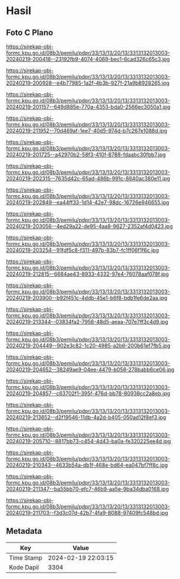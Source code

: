 # Hasil

## Foto C Plano

https://sirekap-obj-formc.kpu.go.id/08b3/pemilu/pdpr/33/13/13/20/13/3313132013003-20240219-200418--23192fb9-4074-4069-bec1-6cad326c65c3.jpg

https://sirekap-obj-formc.kpu.go.id/08b3/pemilu/pdpr/33/13/13/20/13/3313132013003-20240219-200928--e4b77985-1a2f-4b3b-927f-21a9b8928265.jpg

https://sirekap-obj-formc.kpu.go.id/08b3/pemilu/pdpr/33/13/13/20/13/3313132013003-20240219-201157--649d885e-770a-4353-bda0-2566ec3050a1.jpg

https://sirekap-obj-formc.kpu.go.id/08b3/pemilu/pdpr/33/13/13/20/13/3313132013003-20240219-211952--70d469af-1ee7-40d5-974d-b7c267e1088d.jpg

https://sirekap-obj-formc.kpu.go.id/08b3/pemilu/pdpr/33/13/13/20/13/3313132013003-20240219-201725--a42970b2-58f3-410f-8788-fdaabc30fbb7.jpg

https://sirekap-obj-formc.kpu.go.id/08b3/pemilu/pdpr/33/13/13/20/13/3313132013003-20240219-202315--7635d42c-65ad-486b-991c-8640ac380e11.jpg

https://sirekap-obj-formc.kpu.go.id/08b3/pemilu/pdpr/33/13/13/20/13/3313132013003-20240219-202849--ea44ff33-1d14-42e7-98dc-16726e946655.jpg

https://sirekap-obj-formc.kpu.go.id/08b3/pemilu/pdpr/33/13/13/20/13/3313132013003-20240219-203056--4ed29a22-de95-4aa8-9627-2352af4d0423.jpg

https://sirekap-obj-formc.kpu.go.id/08b3/pemilu/pdpr/33/13/13/20/13/3313132013003-20240219-203254--91fdf5c8-f311-497b-83b7-fc1ff06f1f6c.jpg

https://sirekap-obj-formc.kpu.go.id/08b3/pemilu/pdpr/33/13/13/20/13/3313132013003-20240219-212815--6684ae43-8933-4332-97e4-76078aaf078f.jpg

https://sirekap-obj-formc.kpu.go.id/08b3/pemilu/pdpr/33/13/13/20/13/3313132013003-20240219-203900--b92f451c-4ddb-45e1-b6f8-bdb1fe6de2aa.jpg

https://sirekap-obj-formc.kpu.go.id/08b3/pemilu/pdpr/33/13/13/20/13/3313132013003-20240219-213344--03834fa2-7956-48d5-aeaa-707e7ff3c4d9.jpg

https://sirekap-obj-formc.kpu.go.id/08b3/pemilu/pdpr/33/13/13/20/13/3313132013003-20240219-204449--902e3c82-1c20-4985-a2b6-200b61ef7fb5.jpg

https://sirekap-obj-formc.kpu.go.id/08b3/pemilu/pdpr/33/13/13/20/13/3313132013003-20240219-204652--38249ae9-04ee-4479-b058-278babb6ce06.jpg

https://sirekap-obj-formc.kpu.go.id/08b3/pemilu/pdpr/33/13/13/20/13/3313132013003-20240219-204857--c63702f1-395f-476d-bb78-80938cc2a8eb.jpg

https://sirekap-obj-formc.kpu.go.id/08b3/pemilu/pdpr/33/13/13/20/13/3313132013003-20240219-213852--d2f19546-11db-4a2d-b405-050ad12f8ef3.jpg

https://sirekap-obj-formc.kpu.go.id/08b3/pemilu/pdpr/33/13/13/20/13/3313132013003-20240219-205710--8817bb73-c454-4d43-ba0a-fe320225ee4d.jpg

https://sirekap-obj-formc.kpu.go.id/08b3/pemilu/pdpr/33/13/13/20/13/3313132013003-20240219-210343--4633b54a-db1f-468e-bd64-ea047bf7ff8c.jpg

https://sirekap-obj-formc.kpu.go.id/08b3/pemilu/pdpr/33/13/13/20/13/3313132013003-20240219-211347--ba55bb70-efc7-46b9-aa5e-9ba34dba0168.jpg

https://sirekap-obj-formc.kpu.go.id/08b3/pemilu/pdpr/33/13/13/20/13/3313132013003-20240219-211703--f3d3c07d-42b7-4fa9-8088-97409fc548bd.jpg


## Metadata

| Key        | Value               |
| ---------- | ------------------- |
| Time Stamp | 2024-02-19 22:03:15 |
| Kode Dapil | 3304                |



